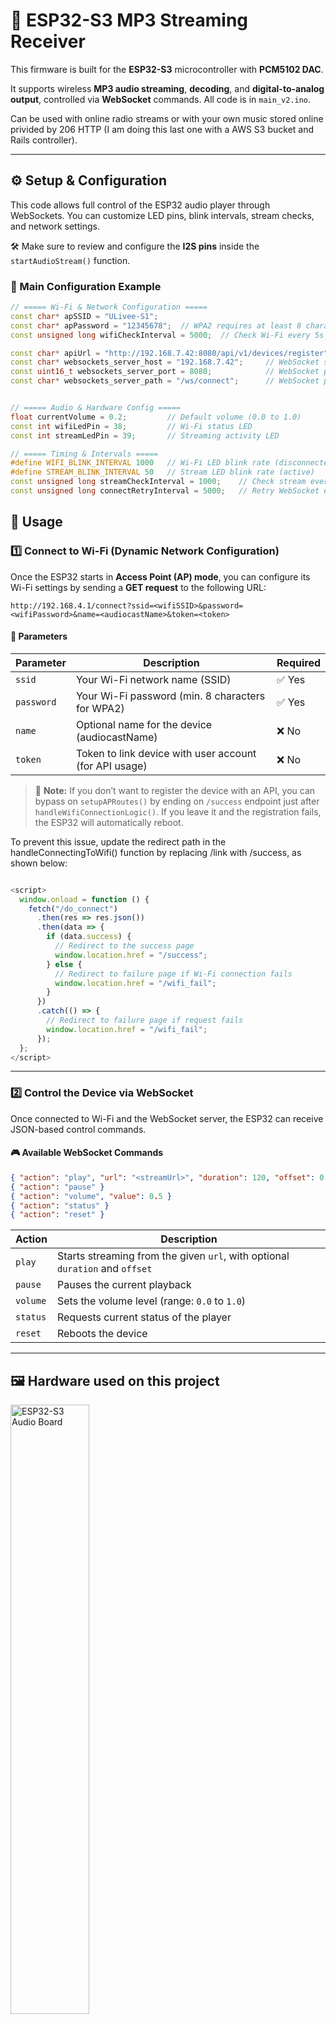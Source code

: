 # 🎵 ESP32-S3 MP3 Streaming Receiver

This firmware is built for the **ESP32-S3** microcontroller with **PCM5102 DAC**.

It supports wireless **MP3 audio streaming**, **decoding**, and **digital-to-analog output**, controlled via **WebSocket** commands. All code is in `main_v2.ino`.

Can be used with online radio streams or with your own music stored online privided by 206 HTTP (I am doing this last one with a AWS S3 bucket and Rails controller).

---

## ⚙️ Setup & Configuration

This code allows full control of the ESP32 audio player through WebSockets. You can customize LED pins, blink intervals, stream checks, and network settings.

🛠 Make sure to review and configure the **I2S pins** inside the `startAudioStream()` function.

### 🔧 Main Configuration Example

```cpp
// ===== Wi-Fi & Network Configuration =====
const char* apSSID = "ULivee-S1";
const char* apPassword = "12345678";  // WPA2 requires at least 8 characters
const unsigned long wifiCheckInterval = 5000;  // Check Wi-Fi every 5s

const char* apiUrl = "http://192.168.7.42:8080/api/v1/devices/register"; // Api endpoint to register this device
const char* websockets_server_host = "192.168.7.42";     // WebSocket server IP
const uint16_t websockets_server_port = 8080;            // WebSocket port
const char* websockets_server_path = "/ws/connect";      // WebSocket path


// ===== Audio & Hardware Config =====
float currentVolume = 0.2;         // Default volume (0.0 to 1.0)
const int wifiLedPin = 38;         // Wi-Fi status LED
const int streamLedPin = 39;       // Streaming activity LED

// ===== Timing & Intervals =====
#define WIFI_BLINK_INTERVAL 1000   // Wi-Fi LED blink rate (disconnected)
#define STREAM_BLINK_INTERVAL 50   // Stream LED blink rate (active)
const unsigned long streamCheckInterval = 1000;    // Check stream every 1s
const unsigned long connectRetryInterval = 5000;   // Retry WebSocket every 5s
```



## 🚀 Usage

### 1️⃣ Connect to Wi-Fi (Dynamic Network Configuration)

Once the ESP32 starts in **Access Point (AP) mode**, you can configure its Wi-Fi settings by sending a **GET request** to the following URL:

```
http://192.168.4.1/connect?ssid=<wifiSSID>&password=<wifiPassword>&name=<audiocastName>&token=<token>
```

#### 🔧 Parameters

| Parameter  | Description                                            | Required |
| ---------- | ------------------------------------------------------ | -------- |
| `ssid`     | Your Wi-Fi network name (SSID)                         | ✅ Yes    |
| `password` | Your Wi-Fi password (min. 8 characters for WPA2)       | ✅ Yes    |
| `name`     | Optional name for the device (audiocastName)           | ❌ No     |
| `token`    | Token to link device with user account (for API usage) | ❌ No     |


> 📝 **Note:** If you don’t want to register the device with an API, you can bypass on `setupAPRoutes()` by ending on `/success` endpoint just after `handleWifiConnectionLogic()`. If you leave it and the registration fails, the ESP32 will automatically reboot. 

To prevent this issue, update the redirect path in the handleConnectingToWifi() function by replacing /link with /success, as shown below:
```js

<script>
  window.onload = function () {
    fetch("/do_connect")
      .then(res => res.json())
      .then(data => {
        if (data.success) {
          // Redirect to the success page
          window.location.href = "/success";
        } else {
          // Redirect to failure page if Wi-Fi connection fails
          window.location.href = "/wifi_fail";
        }
      })
      .catch(() => {
        // Redirect to failure page if request fails
        window.location.href = "/wifi_fail";
      });
  };
</script>
```


---

### 2️⃣ Control the Device via WebSocket

Once connected to Wi-Fi and the WebSocket server, the ESP32 can receive JSON-based control commands.

#### 🎮 Available WebSocket Commands

```json
{ "action": "play", "url": "<streamUrl>", "duration": 120, "offset": 0 }
{ "action": "pause" }
{ "action": "volume", "value": 0.5 }
{ "action": "status" }
{ "action": "reset" }
```

| Action   | Description                                                                  |
| -------- | ---------------------------------------------------------------------------- |
| `play`   | Starts streaming from the given `url`, with optional `duration` and `offset` |
| `pause`  | Pauses the current playback                                                  |
| `volume` | Sets the volume level (range: `0.0` to `1.0`)                                |
| `status` | Requests current status of the player                                        |
| `reset`  | Reboots the device                                                           |

---


## 🖼️ Hardware used on this project

<img src="https://github.com/ulivee/audiocast_v2/blob/main/pcb.jpg" alt="ESP32-S3 Audio Board" width="50%" />




## 🧰 Hardware Requirements

- ESP32-S3 based board (custom/commercial)
- PCM5102 DAC connected via I2S
- Leds (Optional)
- Buttons (Only for booting ESP32) 


### Serial Connection for firmware upload

| PCB Pin | External Uart |
|---------|---------------|
| TXD     | RX            |
| RXD     | TX            |
| GND     | GND           |
| VCC     | 3.3V          |

or USB via UART bridge

## 🧪 Library Dependencies

These open-source libraries are used in this firmware:

| Library               | Description              | Author         | Repository |
|------------------------|--------------------------|----------------|------------|
| `arduino-audio-tools` | Audio processing         | pschatzmann    | [GitHub](https://github.com/pschatzmann/arduino-audio-tools) |
| `arduino-libhelix`    | MP3 decoder              | pschatzmann    | [GitHub](https://github.com/pschatzmann/arduino-libhelix) |
| `Time`                | Timekeeping              | Paul Stoffregen| [GitHub](https://github.com/PaulStoffregen/Time) |
| `Preferences`         | Persistent storage       | Espressif      | [GitHub](https://github.com/espressif/arduino-esp32) *(built-in)* |
| `ArduinoJson`         | JSON parsing             | Benoît Blanchon| [GitHub](https://github.com/bblanchon/ArduinoJson) |
| `LittleFS`            | Filesystem (SPIFFS)      | lorol          | [GitHub](https://github.com/lorol/LITTLEFS) |
| `WiFi`                | Wi-Fi connectivity       | Arduino        | [GitHub](https://github.com/espressif/arduino-esp32) *(built-in)* |
| `HTTPClient`          | HTTP requests            | amcwen         | [GitHub](https://github.com/espressif/arduino-esp32) *(built-in)* |
| `WebServer`           | Web server functionality | Espressif      | [GitHub](https://github.com/espressif/arduino-esp32) *(built-in)* |
| `arduinoWebSockets`   | WebSocket communication  | gilmaimon      | [GitHub](https://github.com/gilmaimon/ArduinoWebsockets) |

## 🔧 Installation

1. Clone this repository:
   ```bash
   git clone https://github.com/ulivee/ULivee-S1.git


